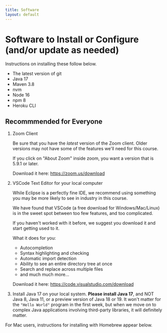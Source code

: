 ```yaml
---
title: Software
layout: default
---
```


# Software to Install or Configure (and/or update as needed)

Instructions on installing these follow below.

* The latest version of git
* Java 17
* Maven 3.8
* nvm
* Node 16
* npm 8
* Heroku CLI

## Recommmended for Everyone


1. Zoom Client 

   Be sure that you have the *latest* version of the Zoom client.  Older versions may not have some of the features we'll need for this course.
    
   If you click on "About Zoom" inside zoom, you want a version that is 5.9.1 or later.
   
   Download it here: <https://zoom.us/download>

2. VSCode Text Editor for your local computer

   While Eclipse is a perfectly fine IDE, we recommend using something you may be more likely to see in industry in this course.
   
   We have found that VSCode (a free download for Windows/Mac/Linux) is in the sweet spot between too few features, and too complicated.
  
   If you haven't worked with it before, we suggest you download it and start getting used to it.
   
   What it does for you:
   * Autocompletion
   * Syntax highlighting and checking
   * Automatic import detection
   * Ability to see an entire directory tree at once
   * Search and replace across multiple files
   * and much much more...
   
   Download it here: <https://code.visualstudio.com/download>
  
  
5. Install Java 17 on your local system.  **Please install Java 17**, and NOT Java 8, Java 11, or a preview version of Java 18 or 19.   It won't matter for the `"Hello World"` program in the first week, but when we move on to complex Java applications involving third-party libraries, it will definitely matter.
   
For Mac users, instructions for installing with Homebrew appear below.
  
<!-- 6. Docker

   Docker provides a way for you to run a standardized Linux environment inside another platform (whether that be Windows, Mac, or Linux).  It gives us the ability
   to have a consistent development environment, but running on your own machine.
   
   https://www.docker.com/products/docker-desktop

## Recommmended for MacOS Users

If you have questions about this section, please attend office hours or email the instructor.

1. Command Line Tools XCode for MacOS, including `git`

   On MacOS, `git` typically gets installed as part of the "Command Line XCode Tools" the first time you ask to use it.  To be sure that `git` is installed,
   try typing:
   
   ```
   git --version
   ```
   
   If it shows something like this, you are good:
   
   ```
   git version 2.24.3 (Apple Git-128)
   ```

   Otherwise, you might get a message that you need to install the XCode Command Line Tools.  In that case, please just follow the instructions given.

2. Brew (package manager)

   For MacOS, we'll be installing several packages for Java and JavaScript (node) development.  
   In many cases, installing those is easier if you *first* install the brew package manager.
   
   To install `brew`, visit <https://brew.sh/> and follow the instructions.
   
3. Java 17
   
   To install Java with homebrew, use:
   
   ```
   brew update
   brew install openjdk@17
   ```
   
   After this command finishes executing, there will be a line printed in the terminal that looks like this:
   ```
   sudo ln -sfn /usr/local/opt/openjdk/libexec/openjdk.jdk /Library/Java/JavaVirtualMachines/openjdk.jdk
   ```
   
   You will need to find this line in the text outputted by `brew install openjdk@17` and run it in the terminal. It should be near the end of the output. 
  
   The command pasted above **will not work**; it is an example provided so you know what you're looking for. This links the software you just installed with the path **your** computer expects – some macs are different and will have different file structures. That's why you must use the command outputted by `brew install openjdk@17`.

   To check if you now have Java 17, open a new Terminal window and do:

   ```
   java -version
   ```

   If it worked, you should see something like this:

   ```
   # java -version
   openjdk 17.0.1 2021-10-19
   OpenJDK Runtime Environment Homebrew (build 17.0.1+1)
   OpenJDK 64-Bit Server VM Homebrew (build 17.0.1+1, mixed mode, sharing)
   ```

4. Maven

   After installing Java 17, you can use `brew` to install maven:

   ```
   brew update
   brew install maven
   ```

   Or if you already have Maven installed, do this to upgrade your version to the latest one:

   ```
   brew update
   brew upgrade maven
   ```

   Then to check that it is installed, do:

   ```
   mvn --version
   ```

   Be sure that you have Maven version 3.8 or higher, as Java 17 requires this version to work.

4. nvm, Node, and npm

   It is recommended to install Node and npm through Node Version Manager (nvm). The instructions for installing this are the same as those for Linux and WSL users, so please follow the instructions listed there.

   [Install nvm and Node on WSL](https://ucsb-cs156.github.io/topics/windows/windows_wsl.html#install-nvm-and-node-on-wsl)

   [Update npm on WSL](https://ucsb-cs156.github.io/topics/windows/windows_wsl.html#update-npm-on-wsl)

## Recommmended for Windows Users

Install Windows Subsystem for Linux.

It turns out that almost everything in terms of installing software (Java, Maven, Node, etc.) is easier under Linux than under native Windows.
Therefore we strongly suggest that if you have a Windows environment, you install the Windows Subsystem for Linux (WSL) and then follow the 
instructions under Linux/WSL.
   
If you are unable to install WSL because of limitations on your machine, please reach out to the course staff via email. In that case, we will try to find an alternative for you.
 
## Recommended for Ubuntu Linux / WSL Users
 
Instructions for installing Windows Subsystem for Linux (WSL), as well as environment setup instructions for Ubuntu systems, is available here: [https://ucsb-cs156.github.io/topics/windows_wsl/](https://awhicks.github.io/topics/windows/windows_wsl.html)

Native Ubuntu users (those not using Ubuntu through WSL) can skip the Windows-specific setup and go directly to [Install / Update Git on WSL](https://awhicks.github.io/topics/windows/windows_wsl.html#install--update-git-on-wsl) and follow all instructions from there on.

The following programs will be installed in the above guide:

* The latest version of git
* Java 17
* Maven 3.8
* nvm
* Node 16
* npm 8
* Heroku CLI

If you're using a Linux distribution that is not Ubuntu (or a similar Debian-based distribution with access to `apt`), the commands listed in the setup guide linked above may not work. The staff cannot provide support on finding equivalent commands for your desired distribution, but community resources such as Stack Overflow can help here.

